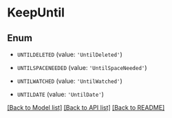 # KeepUntil


## Enum

* `UNTILDELETED` (value: `'UntilDeleted'`)

* `UNTILSPACENEEDED` (value: `'UntilSpaceNeeded'`)

* `UNTILWATCHED` (value: `'UntilWatched'`)

* `UNTILDATE` (value: `'UntilDate'`)

[[Back to Model list]](../README.md#documentation-for-models) [[Back to API list]](../README.md#documentation-for-api-endpoints) [[Back to README]](../README.md)


